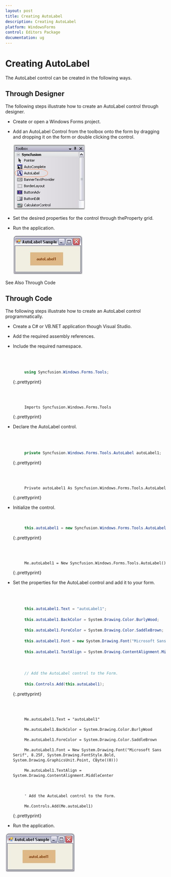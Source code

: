 ```yaml
---
layout: post
title: Creating AutoLabel
description: Creating AutoLabel
platform: WindowsForms
control: Editors Package
documentation: ug
---
```


# Creating AutoLabel

The AutoLabel control can be created in the following ways.

## Through Designer

The following steps illustrate how to create an AutoLabel control through designer.

* Create or open a Windows Forms project.
* Add an AutoLabel Control from the toolbox onto the form by dragging and dropping it on the form or double clicking the control.

  ![](AutoLabel-Images/Overview_img5.jpg) 



* Set the desired properties for the control through theProperty grid.
* Run the application.

  ![](AutoLabel-Images/Overview_img6.jpg) 



See Also Through Code

## Through Code

The following steps illustrate how to create an AutoLabel control programmatically.

*  Create a C# or VB.NET application though Visual Studio.
*  Add the required assembly references.
*  Include the required namespace.

   ~~~ cs



		using Syncfusion.Windows.Forms.Tools;
   ~~~
   {:.prettyprint}


   ~~~ vbnet



		Imports Syncfusion.Windows.Forms.Tools

   ~~~ 
   {:.prettyprint}

*  Declare the AutoLabel control.

   ~~~ cs



		private Syncfusion.Windows.Forms.Tools.AutoLabel autoLabel1;
   ~~~
   {:.prettyprint}


   ~~~ vbnet



		Private autoLabel1 As Syncfusion.Windows.Forms.Tools.AutoLabel
   ~~~
   {:.prettyprint}


*  Initialize the control.

   ~~~ cs


		this.autoLabel1 = new Syncfusion.Windows.Forms.Tools.AutoLabel();

   ~~~
   {:.prettyprint}

   ~~~ vbnet



		Me.autoLabel1 = New Syncfusion.Windows.Forms.Tools.AutoLabel()

   ~~~
   {:.prettyprint}

*  Set the properties for the AutoLabel control and add it to your form.

   ~~~ cs



		this.autoLabel1.Text = "autoLabel1";

		this.autoLabel1.BackColor = System.Drawing.Color.BurlyWood;

		this.autoLabel1.ForeColor = System.Drawing.Color.SaddleBrown;

		this.autoLabel1.Font = new System.Drawing.Font("Microsoft Sans Serif", 8.25F, System.Drawing.FontStyle.Bold, System.Drawing.GraphicsUnit.Point, ((byte)(0)));

		this.autoLabel1.TextAlign = System.Drawing.ContentAlignment.MiddleCenter;



		// Add the AutoLabel control to the Form.

		this.Controls.Add(this.autoLabel1);
   ~~~
   {:.prettyprint}


   ~~~ vbnet



		Me.autoLabel1.Text = "autoLabel1"

		Me.autoLabel1.BackColor = System.Drawing.Color.BurlyWood

		Me.autoLabel1.ForeColor = System.Drawing.Color.SaddleBrown

		Me.autoLabel1.Font = New System.Drawing.Font("Microsoft Sans Serif", 8.25F, System.Drawing.FontStyle.Bold, System.Drawing.GraphicsUnit.Point, CByte((0)))

		Me.autoLabel1.TextAlign = System.Drawing.ContentAlignment.MiddleCenter



		' Add the AutoLabel control to the Form.

		Me.Controls.Add(Me.autoLabel1)

   ~~~
   {:.prettyprint}

*  Run the application.

  ![](AutoLabel-Images/Overview_img6.jpg)

